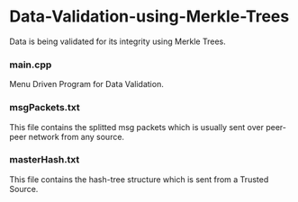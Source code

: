 # Data-Validation-using-Merkle-Trees
Data is being validated for its integrity using Merkle Trees.

### main.cpp
Menu Driven Program for Data Validation.

### msgPackets.txt
This file contains the splitted msg packets which is usually sent over peer-peer network from any source.

### masterHash.txt
This file contains the hash-tree structure which is sent from a Trusted Source.
